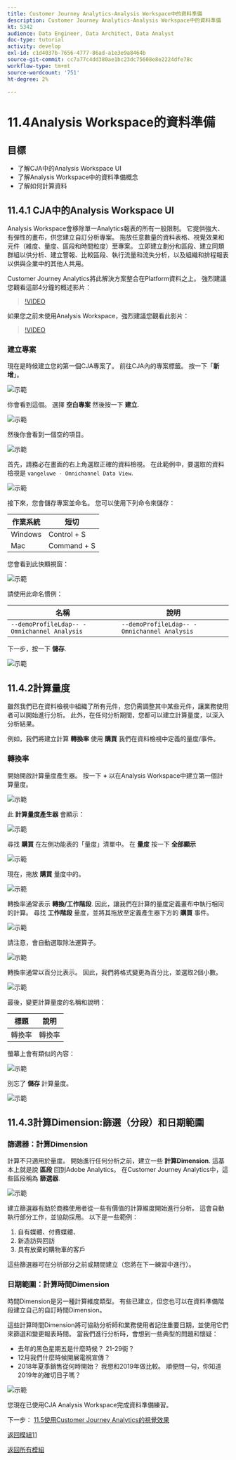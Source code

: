```yaml
---
title: Customer Journey Analytics-Analysis Workspace中的資料準備
description: Customer Journey Analytics-Analysis Workspace中的資料準備
kt: 5342
audience: Data Engineer, Data Architect, Data Analyst
doc-type: tutorial
activity: develop
exl-id: c1d4037b-7656-4777-86ad-a1e3e9a8464b
source-git-commit: cc7a77c4dd380ae1bc23dc75608e8e2224dfe78c
workflow-type: tm+mt
source-wordcount: '751'
ht-degree: 2%

---
```


# 11.4Analysis Workspace的資料準備

## 目標

- 了解CJA中的Analysis Workspace UI
- 了解Analysis Workspace中的資料準備概念
- 了解如何計算資料

## 11.4.1 CJA中的Analysis Workspace UI

Analysis Workspace會移除單一Analytics報表的所有一般限制。 它提供強大、有彈性的畫布，供您建立自訂分析專案。 拖放任意數量的資料表格、視覺效果和元件（維度、量度、區段和時間粒度）至專案。 立即建立劃分和區段、建立同類群組以供分析、建立警報、比較區段、執行流量和流失分析，以及組織和排程報表以供與企業中的其他人共用。

Customer Journey Analytics將此解決方案整合在Platform資料之上。 強烈建議您觀看這部4分鐘的概述影片：

>[!VIDEO](https://video.tv.adobe.com/v/35109?quality=12&learn=on)

如果您之前未使用Analysis Workspace，強烈建議您觀看此影片：

>[!VIDEO](https://video.tv.adobe.com/v/26266?quality=12&learn=on)

### 建立專案

現在是時候建立您的第一個CJA專案了。 前往CJA內的專案標籤。
按一下「**新增**」。

![示範](./images/prmenu.png)

你會看到這個。 選擇 **空白專案** 然後按一下 **建立**.

![示範](./images/prmenu1.png)

然後你會看到一個空的項目。

![示範](./images/premptyprojects.png)

首先，請務必在畫面的右上角選取正確的資料檢視。 在此範例中，要選取的資料檢視是 `vangeluwe - Omnichannel Data View`.

![示範](./images/prdv.png)

接下來，您會儲存專案並命名。 您可以使用下列命令來儲存：

| 作業系統 | 短切 |
| ----------------- |-------------| 
| Windows | Control + S |
| Mac | Command + S |

您會看到此快顯視窗：

![示範](./images/prsave.png)

請使用此命名慣例：

| 名稱 | 說明 |
| ----------------- |-------------| 
| `--demoProfileLdap-- - Omnichannel Analysis` | `--demoProfileLdap-- - Omnichannel Analysis` |

下一步，按一下 **儲存**.

![示範](./images/prsave2.png)

## 11.4.2計算量度

雖然我們已在資料檢視中組織了所有元件，您仍需調整其中某些元件，讓業務使用者可以開始進行分析。 此外，在任何分析期間，您都可以建立計算量度，以深入分析結果。

例如，我們將建立計算 **轉換率** 使用 **購買** 我們在資料檢視中定義的量度/事件。

### 轉換率

開始開啟計算量度產生器。 按一下 **+** 以在Analysis Workspace中建立第一個計算量度。

![示範](./images/pradd.png)

此 **計算量度產生器** 會顯示：

![示範](./images/prbuilder.png)

尋找 **購買** 在左側功能表的「量度」清單中。 在 **量度** 按一下 **全部顯示**

![示範](./images/calcbuildercr1.png)

現在，拖放 **購買** 量度中的。

![示範](./images/calcbuildercr2.png)

轉換率通常表示 **轉換/工作階段**. 因此，讓我們在計算的量度定義畫布中執行相同的計算。 尋找 **工作階段** 量度，並將其拖放至定義產生器下方的 **購買** 事件。

![示範](./images/calcbuildercr3.png)

請注意，會自動選取除法運算子。

![示範](./images/calcbuildercr4.png)

轉換率通常以百分比表示。 因此，我們將格式變更為百分比，並選取2個小數。

![示範](./images/calcbuildercr5.png)

最後，變更計算量度的名稱和說明：

| 標題 | 說明 |
| ----------------- |-------------| 
| 轉換率 | 轉換率 |

螢幕上會有類似的內容：

![示範](./images/calcbuildercr6.png)

別忘了 **儲存** 計算量度。

![示範](./images/pr9.png)

## 11.4.3計算Dimension:篩選（分段）和日期範圍

### 篩選器：計算Dimension

計算不只適用於量度。 開始進行任何分析之前，建立一些 **計算Dimension**. 這基本上就是說 **區段** 回到Adobe Analytics。 在Customer Journey Analytics中，這些區段稱為 **篩選器**.

![示範](./images/prfilters.png)

建立篩選器有助於商務使用者從一些有價值的計算維度開始進行分析。 這會自動執行部分工作，並協助採用。 以下是一些範例：

1. 自有媒體、付費媒體、
2. 新造訪與回訪
3. 具有放棄的購物車的客戶

這些篩選器可在分析部分之前或期間建立（您將在下一練習中進行）。

### 日期範圍：計算時間Dimension

時間Dimension是另一種計算維度類型。 有些已建立，但您也可以在資料準備階段建立自己的自訂時間Dimension。

這些計算時間Dimension將可協助分析師和業務使用者記住重要日期，並使用它們來篩選和變更報表時間。 當我們進行分析時，會想到一些典型的問題和懷疑：

- 去年的黑色星期五是什麼時候？ 21-29街？
- 12月我們什麼時候開展電視宣傳？
- 2018年夏季銷售從何時開始？ 我想和2019年做比較。 順便問一句，你知道2019年的確切日子嗎？

![示範](./images/timedimensions.png)

您現在已使用CJA Analysis Workspace完成資料準備練習。

下一步： [11.5使用Customer Journey Analytics的視覺效果](./ex5.md)

[返回模組11](./customer-journey-analytics-build-a-dashboard.md)

[返回所有模組](./../../overview.md)
